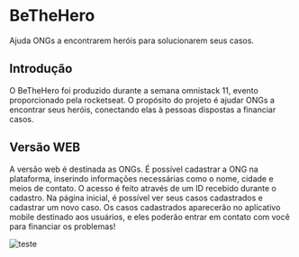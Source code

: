 # BeTheHero
Ajuda ONGs a encontrarem heróis para solucionarem seus casos. 

## Introdução

O BeTheHero foi produzido durante a semana omnistack 11, evento proporcionado pela rocketseat.
O propósito do projeto é ajudar ONGs a encontrar seus heróis, conectando elas à pessoas dispostas a financiar casos. 

## Versão WEB 

A versão web é destinada as ONGs.
É possível cadastrar a ONG na plataforma, inserindo informações necessárias como o nome, cidade e meios de contato. 
O acesso é feito através de um ID recebido durante o cadastro.
Na página inicial, é possível ver seus casos cadastrados e cadastrar um novo caso. 
Os casos cadastrados aparecerâo no aplicativo mobile destinado aos usuários, e eles poderão entrar em contato com você para financiar os problemas!

![teste](https://media-exp1.licdn.com/dms/image/C4D12AQFTHGbf0uRYvQ/article-inline_image-shrink_1000_1488/0?e=1599696000&v=beta&t=9SUz1op_VFdcwsDYq2DHYOUtMpDVPvWQTYF0yMTl9KA)
